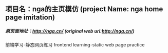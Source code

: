 ## 项目名：nga的主页模仿 (project Name: nga home page imitation)  

##### 原页面地址：http://nga.cn/ (original web url:http://nga.cn/)

前端学习-静态网页练习
frontend learning-static web page practice
